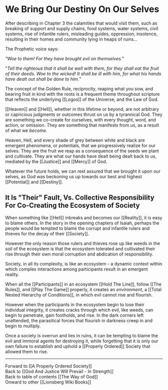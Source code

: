 # We Bring Our Destiny On Our Selves

After describing in Chapter 3 the calamities that would visit them, such as breaking of support and supply chains, food systems, water systems, civil systems, rise of infantile rulers, misleading guides, oppression, insolence, resulting in their homes and community lying in heaps of ruins...

The Prophetic voice says: 

*"Woe to them! For they have brought evil on themselves."*

"*Tell the righteous that it shall be well with them,
for they shall eat the fruit of their deeds.
Woe to the wicked! It shall be ill with him,
for what his hands have dealt out shall be done to him.*"

The concept of the Golden Rule, reciprocity, reaping what you sow, and bearing fruit in kind with the roots is a frequent theme throughout scripture that reflects the underlying [[Logos]] of the Universe, and the Law of God. 

[[Heaven]] and [[Hell]], whether in this lifetime or beyond, are not arbitrary or capricious judgments or outcomes thrust on us by a tyrannical God. They are something we co-create for ourselves, with every thought, word, and action, or omission. They are something that manifests from us, as a result of what we *become*. 

Heaven, Hell, and every shade of grey between white and black are emergent phenomena, or potentials, that we progressively realize for our selves. They are the fruit we reap as a consequence of the seeds we plant and cultivate. They are what our hands have dealt being dealt back to us, mediated by the [[Justice]] and [[Mercy]] of God. 

Whatever the future holds, we can rest assured that we brought it upon our selves, as God was beckoning us up towards our best and highest [[Potential]] and [[Destiny]].

## It Is "Their" Fault, Vs. Collective Responsibility For Co-Creating the Ecosystem of Society 

When something like [[Hell]] inbreaks and becomes our [[Reality]], it is easy to blame others. In the story in the opening chapters of Isaiah, perhaps the people would be tempted to blame the corrupt and infantile rulers and thieves for the decay of their [[Society]]. 

However the only reason those rulers and thieves rose up like weeds in the soil of the ecosystem is that the ecosystem tolerated and cultivated their rise through their own moral corruption and abdication of responsibility. 

Society, in all its complexity, is like an ecosystem - a dynamic context within which complex interactions among participants result in an emergent reality. 

When all the [[Participants]] in an ecosystem [[Hold The Line]], follow [[The Rules]], and [[Play The Game]] properly, it creates an *environment*, a [[Total Nested Hierarchy of Conditions]], in which evil cannot rise and flourish. 

However when the participants in the ecosystem begin to lose their individual integrity, it creates cracks through which evil, like weeds, can begin to penetrate, gain footholds, and rise. In the dark corners left unattended, the parasitical forces that flourish in darkness creep in and begin to multiply. 

Once a society is overrun and lies in ruins, it can be tempting to blame the evil and immoral agents for destroying it, while forgetting that it is only our own failure to establish and uphold a [[Properly Ordered]] Society that allowed them to rise. 

___

Forward to [[A Properly Ordered Society]]  
Back to [[God And Justice Will Prevail - In Strength]]  
Back to table of contents [[The Way of God]]  
Onward to other [[Lionsberg Wiki Books]]  


